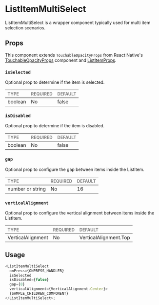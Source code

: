 # ListItemMultiSelect

ListItemMultiSelect is a wrapper component typically used for multi item selection scenarios.

## Props

This component extends `TouchableOpacityProps` from React Native's [TouchableOpacityProps](https://reactnative.dev/docs/touchableopacity) component and [ListItemProps](../ListItem/ListItem.types.ts).

### `isSelected`

Optional prop to determine if the item is selected.

| <span style="color:gray;font-size:14px">TYPE</span> | <span style="color:gray;font-size:14px">REQUIRED</span> | <span style="color:gray;font-size:14px">DEFAULT</span> |
| :-------------------------------------------------- | :------------------------------------------------------ | :----------------------------------------------------- |
| boolean    | No                                                     | false                                               |

### `isDisabled`

Optional prop to determine if the item is disabled.

| <span style="color:gray;font-size:14px">TYPE</span> | <span style="color:gray;font-size:14px">REQUIRED</span> | <span style="color:gray;font-size:14px">DEFAULT</span> |
| :-------------------------------------------------- | :------------------------------------------------------ | :----------------------------------------------------- |
| boolean    | No                                                     | false                                               |

### `gap`

Optional prop to configure the gap between items inside the ListItem.

| <span style="color:gray;font-size:14px">TYPE</span> | <span style="color:gray;font-size:14px">REQUIRED</span> | <span style="color:gray;font-size:14px">DEFAULT</span> |
| :-------------------------------------------------- | :------------------------------------------------------ | :----------------------------------------------------- |
| number or string                                            | No                                                     |                   16                                         |

### `verticalAlignment`

Optional prop to configure the vertical alignment between items inside the ListItem.

| <span style="color:gray;font-size:14px">TYPE</span> | <span style="color:gray;font-size:14px">REQUIRED</span> | <span style="color:gray;font-size:14px">DEFAULT</span> |
| :-------------------------------------------------- | :------------------------------------------------------ | :----------------------------------------------------- |
| VerticalAlignment                                            | No                                                     |                   VerticalAlignment.Top                                         |

## Usage

```javascript
<ListItemMultiSelect 
  onPress={ONPRESS_HANDLER} 
  isSelected 
  isDisabled={false}
  gap={8} 
  verticalAlignment={VerticalAlignment.Center}>
  {SAMPLE_CHILDREN_COMPONENT}
</ListItemMultiSelect>;
```